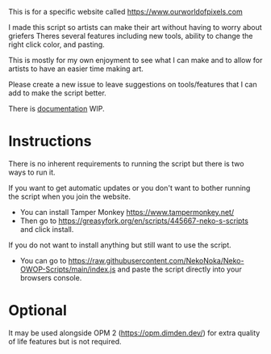 This is for a specific website called https://www.ourworldofpixels.com

I made this script so artists can make their art without having to worry about griefers
Theres several features including new tools, ability to change the right click color, and pasting.

This is mostly for my own enjoyment to see what I can make and to allow for artists to have an easier time making art.

Please create a new issue to leave suggestions on tools/features that I can add to make the script better.

There is [documentation](https://github.com/NekoNoka/Neko-OWOP-Scripts/blob/main/Documentation.md) WIP.

# Instructions

There is no inherent requirements to running the script but there is two ways to run it.

If you want to get automatic updates or you don't want to bother running the script when you join the website.
* You can install Tamper Monkey https://www.tampermonkey.net/
* Then go to https://greasyfork.org/en/scripts/445667-neko-s-scripts and click install.

If you do not want to install anything but still want to use the script.
* You can go to https://raw.githubusercontent.com/NekoNoka/Neko-OWOP-Scripts/main/index.js and paste the script directly into your browsers console.

# Optional

It may be used alongside OPM 2 (https://opm.dimden.dev/) for extra quality of life features but is not required.
